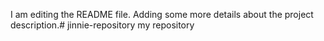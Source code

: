 I am editing the README file. Adding some more details about the project description.# jinnie-repository
my repository
